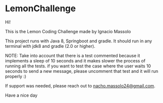 # LemonChallenge

Hi! 

This is the Lemon Coding Challenge made by Ignacio Massolo

This project runs with Java 8, Springboot and gradle. It should run in any terminal with jdk8 and gradle (2.0 or higher).

NOTE: Take into account that there is a test commented because it implements a sleep of 10 seconds and it makes slower the process of running all the tests.
if you want to test the case where the user waits 10 seconds to send a new message, please uncomment that test and it will run properly :)

If support was needed, please reach out to nacho.massolo24@gmail.com.

Have a nice day
